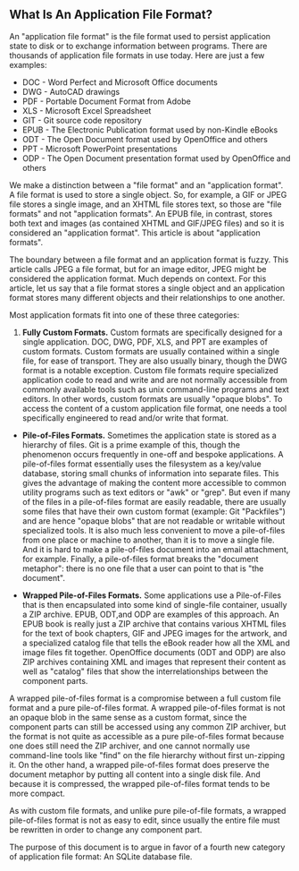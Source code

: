## What Is An Application File Format?



An "application file format" is the file format
used to persist application state to disk or to exchange
information between programs.
There are thousands of application file formats in use today.
Here are just a few examples:

* DOC \- Word Perfect and Microsoft Office documents
* DWG \- AutoCAD drawings
* PDF \- Portable Document Format from Adobe
* XLS \- Microsoft Excel Spreadsheet
* GIT \- Git source code repository
* EPUB \- The Electronic Publication format used by non\-Kindle eBooks
* ODT \- The Open Document format used by OpenOffice and others
* PPT \- Microsoft PowerPoint presentations
* ODP \- The Open Document presentation format used by OpenOffice and others


We make a distinction between a "file format" and an "application format".
A file format is used to store a single object. So, for example, a GIF or
JPEG file stores a single image, and an XHTML file stores text,
so those are "file formats" and not "application formats". An EPUB file, 
in contrast, stores both text and images (as contained XHTML and GIF/JPEG
files) and so it is considered an "application format". This article is
about "application formats".

The boundary between a file format and an application format is fuzzy.
This article calls JPEG a file format, but for an image editor, JPEG 
might be considered the application format. Much depends on context.
For this article, let us say that a file format stores a single object
and an application format stores many different objects and their relationships
to one another.

Most application formats fit into one of these three categories:

1. **Fully Custom Formats.**
Custom formats are specifically designed for a single application.
DOC, DWG, PDF, XLS, and PPT are examples of custom formats. Custom
formats are usually contained within a single file, for ease of transport.
They are also usually binary, though the DWG format is a notable exception.
Custom file formats require specialized application code
to read and write and are not normally accessible from commonly
available tools such as unix command\-line programs and text editors.
In other words, custom formats are usually "opaque blobs".
To access the content of a custom application file format, one needs
a tool specifically engineered to read and/or write that format.

- **Pile\-of\-Files Formats.**
Sometimes the application state is stored as a hierarchy of
files. Git is a prime example of this, though the phenomenon occurs
frequently in one\-off and bespoke applications. A pile\-of\-files format
essentially uses the filesystem as a key/value database, storing small
chunks of information into separate files. This gives the
advantage of making the content more accessible to common utility
programs such as text editors or "awk" or "grep". But even if many 
of the files in a pile\-of\-files format
are easily readable, there are usually some files that have their
own custom format (example: Git "Packfiles") and are hence
"opaque blobs" that are not readable
or writable without specialized tools. It is also much less convenient
to move a pile\-of\-files from one place or machine to another, than
it is to move a single file. And it is hard to make a pile\-of\-files
document into an email attachment, for example. Finally, a pile\-of\-files
format breaks the "document metaphor":
there is no one file that a user can point to
that is "the document".

- **Wrapped Pile\-of\-Files Formats.**
Some applications use a Pile\-of\-Files that is then encapsulated into
some kind of single\-file container, usually a ZIP archive. 
EPUB, ODT,and ODP are examples of this approach.
An EPUB book is really just a ZIP archive that contains various
XHTML files for the text of book chapters, GIF and JPEG images for
the artwork, and a specialized catalog file that tells the eBook
reader how all the XML and image files fit together. OpenOffice
documents (ODT and ODP) are also ZIP archives containing XML and
images that represent their content as well as "catalog" files that
show the interrelationships between the component parts.

A wrapped pile\-of\-files format is a compromise between a full
custom file format and a pure pile\-of\-files format.
A wrapped pile\-of\-files format is not an opaque blob in the same sense
as a custom format, since the component parts can still be accessed
using any common ZIP archiver, but the format is not quite as accessible
as a pure pile\-of\-files format because one does still need the ZIP 
archiver, and one cannot normally use command\-line tools like "find"
on the file hierarchy without first un\-zipping it. On the other
hand, a wrapped pile\-of\-files format does preserve the document
metaphor by putting all content into a single disk file. And
because it is compressed, the wrapped pile\-of\-files format tends to
be more compact.

As with custom file formats, and unlike pure pile\-of\-file formats,
a wrapped pile\-of\-files format is not as easy to edit, since
usually the entire file must be rewritten in order to change any
component part.


The purpose of this document is to argue in favor of a fourth
new category of application file format: An SQLite database file.


